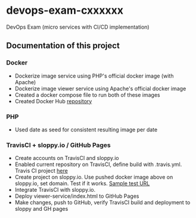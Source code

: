 # devops-exam-cxxxxxx
DevOps Exam (micro services with CI/CD implementation)

## Documentation of this project

### Docker
-  Dockerize image service using PHP's official docker image (with Apache)
-  Dockerize image viewer service using Apache's official docker image
-  Created a docker compose file to run both of these images
-  Created Docker Hub [repository](https://hub.docker.com/r/putolaruan/devops_exam_cxxxxxx/)

### PHP
-  Used date as seed for consistent resulting image per date


### TravisCI + sloppy.io / GitHub Pages
- Create accounts on TravisCI and sloppy.io
- Enabled current repository on TravisCI, define build with .travis.yml.  Travis CI project [here](https://travis-ci.org/ypcpaul/devops-exam-cxxxxxx)
- Create project on sloppy.io.  Use pushed docker image above on sloppy.io, set domain.  Test if it works.  [Sample test URL](https://ypaulc-cxxxxxx-exam.sloppy.zone/image.php?date=2018-10-10)
- Integrate TravisCI with sloppy.io.
- Deploy viewer-service/index.html to GitHub Pages
- Make changes, push to GitHub, verify TravisCI build and deployment to sloppy and GH pages

